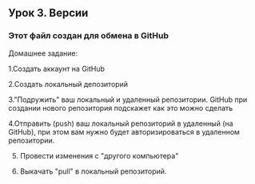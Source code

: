 ## Урок 3. Версии

### Этот файл создан для обмена в GitHub

Домашнее задание:

1.Создать аккаунт на GitHub

2.Создать локальный депозиторий

3."Подружить" ваш локальный и удаленный репозитории. GitHub при создании нового репозитория подскажет как это можно сделать

4.Отправить (push) ваш локальный репозиторий в удаленный (на GitHub), при этом вам нужно будет авторизироваться в удаленном репозитории.

5. Провести изменения с "другого компьютера"

6. Выкачать "pull"  в локальный репозиторий.
